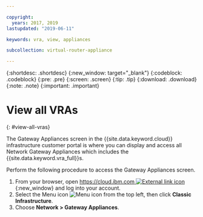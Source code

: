 ```yaml
---

copyright:
  years: 2017, 2019
lastupdated: "2019-06-11"

keywords: vra, view, appliances

subcollection: virtual-router-appliance

---
```


{:shortdesc: .shortdesc}
{:new_window: target="_blank"}
{:codeblock: .codeblock}
{:pre: .pre}
{:screen: .screen}
{:tip: .tip}
{:download: .download}
{:note: .note}
{:important: .important}

# View all VRAs
{: #view-all-vras}

The Gateway Appliances screen in the {{site.data.keyword.cloud}} infrastructure customer portal is where you can display and access all Network Gateway Appliances which includes the {{site.data.keyword.vra_full}}s.  

Perform the following procedure to access the Gateway Appliances screen.

1. From your browser, open [https://cloud.ibm.com ![External link icon](../../icons/launch-glyph.svg "External link icon")](https://cloud.ibm.com){:new_window} and log into your account.
2. Select the Menu icon ![Menu icon](../../icons/icon_hamburger.svg) from the top left, then click **Classic Infrastructure**.
3. Choose **Network > Gateway Appliances**.
